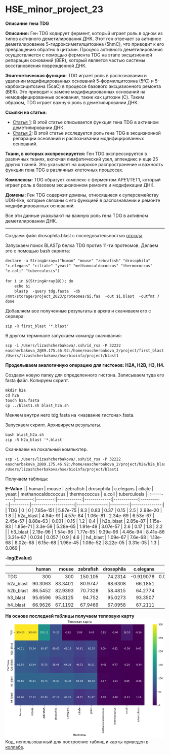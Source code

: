 # HSE_minor_project_23

**Описание гена TDG**

**Описание:** Ген TDG кодирует фермент, который играет роль в одном из типов активного деметилирования ДНК. Этот ген отвечает за активное деметилирование 5-гидроксиметилцитозина (5hmC), что приводит к его превращению обратно в цитозин. Процесс активного деметилирования осуществляется с помощью фермента TDG на этапе эксцизионной репарации оснований (BER), который является частью системы восстановления поврежденной ДНК.

**Эпигенетическая функция:** TDG играет роль в распознавании и удалении модифицированных оснований 5-формилцитозина (5fC) и 5-карбоксицитозина (5caC) в процессе базового эксцизионного ремонта (BER). Это приводит к замене модифицированных оснований на немодифицированные основания, такие как цитозин (C). Таким образом, TDG играет важную роль в деметилировании ДНК.

**Ссылки на статьи:**
- [Статья 1](https://pubmed.ncbi.nlm.nih.gov/24153300/): В этой статье описывается функция гена TDG в активном деметилировании ДНК.
- [Статья 2](https://www.nature.com/articles/ncomms10806): В этой статье исследуется роль гена TDG в эксцизионной репарации оснований и распознавании модифицированных оснований.

**Ткани, в которых экспрессируется:** Ген TDG экспрессируется в различных тканях, включая лимфатический узел, аппендикс и еще 25 других тканей. Это указывает на широкое распространение и важность функции гена TDG в различных клеточных процессах.

**Комплексы:** TDG образует комплекс с ферментом APE1/TET1, который играет роль в базовом эксцизионном ремонте и модификации ДНК.

**Домены:** Ген TDG содержит домены, относящиеся к суперсемейству UDG-like, которые связаны с его функцией в распознавании и ремонте модифицированных оснований.

Все эти данные указывают на важную роль гена TDG в активном деметилировании ДНК.

------------------------------------------------------------------------------------------------------------

Создаем файл drosophila.blast с последовательностью [отсюда](https://genome.ucsc.edu/cgi-bin/hgGene?hgsid=1642477790_R4rptSoOdAkvf2a3AR4gZJd1VK2j&hgg_do_getProteinSeq=1&hgg_gene=ENST00000266775.13).

Запускаем поиск BLASTp белка TDG против 11-ти протеомов.
Делаем это с помощью bash скрипта:

```
declare -a StringArray=("human" "mouse" "zebrafish" "drosophila" "c.elegans" "ciliate" "yeast" "methanocaldococcus" "thermococcus" "e.coli" "tuberculosis")

for i in ${StringArray[@]}; do
    echo $i
    blastp  -query tdg.fasta  -db /mnt/storage/project_2023/proteomes/$i.faa  -out $i.blast  -outfmt 7
done
```
Добавляем все полученные результаты в архив и скачиваем его с сервера:

```
zip -R first_blast '*.blast'
```
В другом терминале запускаем команду скачивания:
```
scp -i /Users/lizashcherbakova/.ssh/id_rsa -P 32222 eascherbakova_2@89.175.46.92:/home/eascherbakova_2/project/first_blast.zip /Users/lizashcherbakova/hse/bioinfa/project/blast1
```
**Проделываем аналогичную операцию для гистонов: H2A, H2B, H3, H4.**

Создаем новую папку для определенного гистона.
Записываем туда его fasta файл.
Копируем скрипт.
```
mkdir h2a
cd h2a
touch h2a.fasta
cp ../blast1.sh blast_h2a.sh
```
Меняем внутри него tdg.fasta на <название гистона>.fasta.

Запускаем скрипт.
Архивируем результаты.
```
bash blast_h2a.sh 
zip -R h2a_blast '*.blast'
```
Скачиваем на локальный компьютер.
```
scp -i /Users/lizashcherbakova/.ssh/id_rsa -P 32222 eascherbakova_2@89.175.46.92:/home/eascherbakova_2/project/h2a/h2a_blast.zip /Users/lizashcherbakova/hse/bioinfa/project/blast1
```
Получаем таблицы:

**E-Value**
|           |    human |    mouse |   zebrafish |   drosophila |   c.elegans |   ciliate |    yeast |   methanocaldococcus |   thermococcus |   e.coli |   tuberculosis |
|:----------|---------:|---------:|------------:|-------------:|------------:|----------:|---------:|---------------------:|---------------:|---------:|---------------:|
| TDG       | 0        | 0        |   7.85e-151 |     5.87e-75 |    8.3      |  0.83     | 0.37     |             0.15     |       2.5      | 2.98e-20 |          1.8   |
| h2a_blast | 4.94e-91 | 4.57e-84 |   1.06e-81  |     2.34e-69 |    6.53e-67 |  2.45e-57 | 8.88e-63 |             0.001    |       0.15     | 1.2      |          0.4   |
| h2b_blast | 2.85e-87 | 1.15e-83 |   1.85e-71  |     3.3e-59  |    5.28e-65 |  1.91e-49 | 3.07e-57 |             2.6      |       0.17     | 1.8      |          2.2   |
| h3_blast  | 2.19e-96 | 1.54e-96 |   1.77e-95  |     9.39e-96 |    4.46e-94 |  8.41e-86 | 3.31e-87 |             0.034    |       0.057    | 0.9      |          4.6   |
| h4_blast  | 1.09e-67 | 7.6e-68  |   1.13e-68  |     8.02e-68 |    6.15e-68 |  1.96e-45 | 1.08e-52 |             8.22e-05 |       3.31e-05 | 1.3      |          0.069 |

**-log(Evalue)**

|           |    human |    mouse |   zebrafish |   drosophila |   c.elegans |    ciliate |     yeast |   methanocaldococcus |   thermococcus |     e.coli |   tuberculosis |
|:----------|---------:|---------:|------------:|-------------:|------------:|-----------:|----------:|---------------------:|---------------:|-----------:|---------------:|
| TDG       | 300      | 300      |    150.105  |      74.2314 |   -0.919078 |  0.0809219 |  0.431798 |             0.823909 |      -0.39794  | 19.5258    |      -0.255273 |
| h2a_blast |  90.3063 |  83.3401 |     80.9747 |      68.6308 |   66.1851   | 56.6108    | 62.0516   |             3        |       0.823909 | -0.0791812 |       0.39794  |
| h2b_blast |  86.5452 |  82.9393 |     70.7328 |      58.4815 |   64.2774   | 48.719     | 56.5129   |            -0.414973 |       0.769551 | -0.255273  |      -0.342423 |
| h3_blast  |  95.6596 |  95.8125 |     94.752  |      95.0273 |   93.3507   | 85.0752    | 86.4802   |             1.46852  |       1.24413  |  0.0457575 |      -0.662758 |
| h4_blast  |  66.9626 |  67.1192 |     67.9469 |      67.0958 |   67.2111   | 44.7077    | 51.9666   |             4.08513  |       4.48017  | -0.113943  |       1.16115  |

**На основе последней таблицы получаем тепловую карту**
![headmap](heat_map.png)
Код, использованный для построение таблиц и карты приведен в [коллабе](https://colab.research.google.com/drive/1mO3n4eBgCozRHvXl1Y0eCVRRTz88oDo9?usp=sharing).
